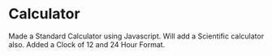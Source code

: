 # Calculator
Made a Standard Calculator using Javascript.
Will add a Scientific calculator also.
Added a Clock of 12 and 24 Hour Format.
